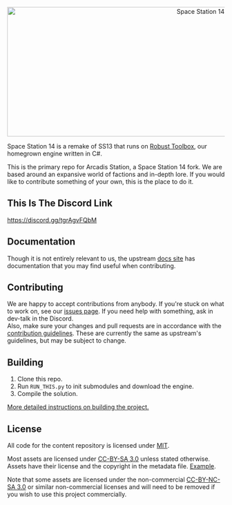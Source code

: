 <p align="center"> <img alt="Space Station 14" width="880" height="300" src="https://raw.githubusercontent.com/space-wizards/asset-dump/de329a7898bb716b9d5ba9a0cd07f38e61f1ed05/github-logo.svg" /></p>

Space Station 14 is a remake of SS13 that runs on [Robust Toolbox](https://github.com/space-wizards/RobustToolbox), our homegrown engine written in C#.

This is the primary repo for Arcadis Station, a Space Station 14 fork. We are based around an expansive world of factions and in-depth lore. If you would like to contribute something of your own, this is the place to do it.


## This Is The Discord Link

https://discord.gg/tgrAgvFQbM

## Documentation

Though it is not entirely relevant to us, the upstream [docs site](https://docs.spacestation14.io/) has documentation that you may find useful when contributing.

## Contributing

We are happy to accept contributions from anybody.  If you're stuck on what to work on, see our [issues page](https://github.com/Guloveos/Arcadis-station-14/issues). If you need help with something, ask in dev-talk in the Discord.  
Also, make sure your changes and pull requests are in accordance with the [contribution guidelines](https://docs.spacestation14.com/en/general-development/codebase-info/pull-request-guidelines.html). These are currently the same as upstream's guidelines, but may be subject to change.

## Building

1. Clone this repo.
2. Run `RUN_THIS.py` to init submodules and download the engine.
3. Compile the solution.

[More detailed instructions on building the project.](https://docs.spacestation14.com/en/general-development/setup.html)

## License

All code for the content repository is licensed under [MIT](https://github.com/space-wizards/space-station-14/blob/master/LICENSE.TXT).

Most assets are licensed under [CC-BY-SA 3.0](https://creativecommons.org/licenses/by-sa/3.0/) unless stated otherwise. Assets have their license and the copyright in the metadata file. [Example](https://github.com/space-wizards/space-station-14/blob/master/Resources/Textures/Objects/Tools/crowbar.rsi/meta.json).

Note that some assets are licensed under the non-commercial [CC-BY-NC-SA 3.0](https://creativecommons.org/licenses/by-nc-sa/3.0/) or similar non-commercial licenses and will need to be removed if you wish to use this project commercially.
